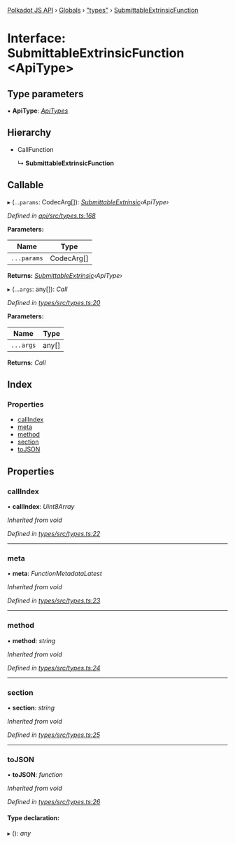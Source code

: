 [Polkadot JS API](../README.md) › [Globals](../globals.md) › ["types"](../modules/_types_.md) › [SubmittableExtrinsicFunction](_types_.submittableextrinsicfunction.md)

# Interface: SubmittableExtrinsicFunction <**ApiType**>

## Type parameters

▪ **ApiType**: *[ApiTypes](../modules/_types_.md#apitypes)*

## Hierarchy

* CallFunction

  ↳ **SubmittableExtrinsicFunction**

## Callable

▸ (...`params`: CodecArg[]): *[SubmittableExtrinsic](_submittable_types_.submittableextrinsic.md)‹ApiType›*

*Defined in [api/src/types.ts:168](https://github.com/polkadot-js/api/blob/c1c537a3b5/packages/api/src/types.ts#L168)*

**Parameters:**

Name | Type |
------ | ------ |
`...params` | CodecArg[] |

**Returns:** *[SubmittableExtrinsic](_submittable_types_.submittableextrinsic.md)‹ApiType›*

▸ (...`args`: any[]): *Call*

*Defined in [types/src/types.ts:20](https://github.com/polkadot-js/api/blob/c1c537a3b5/packages/types/src/types.ts#L20)*

**Parameters:**

Name | Type |
------ | ------ |
`...args` | any[] |

**Returns:** *Call*

## Index

### Properties

* [callIndex](_types_.submittableextrinsicfunction.md#callindex)
* [meta](_types_.submittableextrinsicfunction.md#meta)
* [method](_types_.submittableextrinsicfunction.md#method)
* [section](_types_.submittableextrinsicfunction.md#section)
* [toJSON](_types_.submittableextrinsicfunction.md#tojson)

## Properties

###  callIndex

• **callIndex**: *Uint8Array*

*Inherited from void*

*Defined in [types/src/types.ts:22](https://github.com/polkadot-js/api/blob/c1c537a3b5/packages/types/src/types.ts#L22)*

___

###  meta

• **meta**: *FunctionMetadataLatest*

*Inherited from void*

*Defined in [types/src/types.ts:23](https://github.com/polkadot-js/api/blob/c1c537a3b5/packages/types/src/types.ts#L23)*

___

###  method

• **method**: *string*

*Inherited from void*

*Defined in [types/src/types.ts:24](https://github.com/polkadot-js/api/blob/c1c537a3b5/packages/types/src/types.ts#L24)*

___

###  section

• **section**: *string*

*Inherited from void*

*Defined in [types/src/types.ts:25](https://github.com/polkadot-js/api/blob/c1c537a3b5/packages/types/src/types.ts#L25)*

___

###  toJSON

• **toJSON**: *function*

*Inherited from void*

*Defined in [types/src/types.ts:26](https://github.com/polkadot-js/api/blob/c1c537a3b5/packages/types/src/types.ts#L26)*

#### Type declaration:

▸ (): *any*
